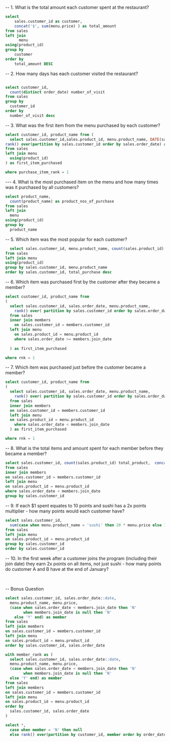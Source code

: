 -- 1. What is the total amount each customer spent at the restaurant?

```sql 
select
   	sales.customer_id as customer,
    concat('$', sum(menu.price) ) as total_amount
from sales
left join 
      menu
using(product_id)
group by 
    customer
order by 
    total_amount DESC
```


-- 2. How many days has each customer visited the restaurant?
```sql

select customer_id, 
  count(distinct order_date) number_of_visit
from sales
group by 
  customer_id
order by 
  number_of_visit desc
```

-- 3. What was the first item from the menu purchased by each customer?

```sql
select customer_id, product_name from (
  select sales.customer_id,sales.product_id, menu.product_name, DATE(sales.order_date) as purchase_date,
rank() over(partition by sales.customer_id order by sales.order_date) as purchase_item_rank
from sales
left join menu
  using(product_id) 
) as first_item_purchased

where purchase_item_rank = 1
```

--- 4. What is the most purchased item on the menu and how many times was it purchased by all customers?

```sql
select product_name, 
  count(product_name) as product_nos_of_purchase
from sales
left join 
  menu
using(product_id)
group by 
  product_name
```

-- 5. Which item was the most popular for each customer?

```sql
  select sales.customer_id, menu.product_name, count(sales.product_id) as total_purchase
from sales
left join menu
using(product_id)
group by sales.customer_id, menu.product_name
order by sales.customer_id, total_purchase desc
```

-- 6. Which item was purchased first by the customer after they became a member?

```sql
select customer_id, product_name from
(
  select sales.customer_id, sales.order_date, menu.product_name,
    rank() over( partition by sales.customer_id order by sales.order_date) as rnk
  from sales 
  inner join members
    on sales.customer_id = members.customer_id
  left join menu
    on sales.product_id = menu.product_id
    where sales.order_date >= members.join_date
  
  ) as first_item_purchased

where rnk = 1
```

-- 7. Which item was purchased just before the customer became a member?

```sql
select customer_id, product_name from
(
  select sales.customer_id, sales.order_date, menu.product_name,
    rank() over( partition by sales.customer_id order by sales.order_date) as rnk
  from sales 
  inner join members
  on sales.customer_id = members.customer_id
  left join menu
  on sales.product_id = menu.product_id
    where sales.order_date < members.join_date
  ) as first_item_purchased

where rnk = 1
```

-- 8. What is the total items and amount spent for each member before they became a member?

```sql
select sales.customer_id, count(sales.product_id) total_product,  concat('$', sum(menu.price)) amount_spent  
from sales
inner join members
on sales.customer_id = members.customer_id
left join menu
on sales.product_id = menu.product_id
where sales.order_date < members.join_date
group by sales.customer_id
```

-- 9.  If each $1 spent equates to 10 points and sushi has a 2x points multiplier - how many points would each customer have?

```sql
select sales.customer_id,
  sum(case when menu.product_name = 'sushi' then 20 * menu.price else 10*menu.price end)
from sales
left join menu
on sales.product_id = menu.product_id
group by sales.customer_id
order by sales.customer_id
```

-- 10. In the first week after a customer joins the program (including their join date) they earn 2x points on all items, not just sushi - how many points do customer A and B have at the end of January?

<br>

-- Bonus Question

```sql
select sales.customer_id, sales.order_date::date,
  menu.product_name, menu.price,
  (case when sales.order_date < members.join_date then 'N'
 		when members.join_date is null then 'N'
    else 'Y' end) as member
from sales
left join members
on sales.customer_id = members.customer_id
left join menu
on sales.product_id = menu.product_id
order by sales.customer_id, sales.order_date
```


```sql
with member_rank as (
  select sales.customer_id, sales.order_date::date,
  menu.product_name, menu.price,
  (case when sales.order_date < members.join_date then 'N'
 		when members.join_date is null then 'N'
  else 'Y' end) as member
from sales
left join members
on sales.customer_id = members.customer_id
left join menu
on sales.product_id = menu.product_id
order by 
  sales.customer_id, sales.order_date
)

select *,
  case when member = 'N' then null
  else rank() over(partition by customer_id, member order by order_date) end as ranking from member_rank



